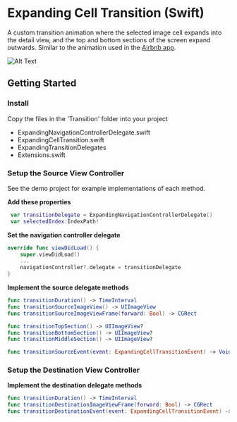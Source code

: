 # Expanding Cell Transition (Swift)

A custom transition animation where the selected image cell expands into the detail view, and the top and bottom sections of the screen expand outwards. Similar to the animation used in the [Airbnb app](https://itunes.apple.com/ca/app/airbnb/id401626263?mt=8).

![Alt Text](https://github.com/RobCanton/ExpandingCellTransition/blob/master/Misc/recording1.gif)

## Getting Started

### Install
Copy the files in the 'Transition' folder into your project
  * ExpandingNavigationControllerDelegate.swift
  * ExpandingCellTransition.swift
  * ExpandingTransitionDelegates
  * Extensions.swift
  
  
### Setup the Source View Controller
See the demo project for example implementations of each method.

**Add these properties**
```swift
 var transitionDelegate = ExpandingNavigationControllerDelegate()
 var selectedIndex:IndexPath!
```

**Set the navigation controller delegate**
```swift
override func viewDidLoad() {
	super.viewDidLoad()
	...
	navigationController?.delegate = transitionDelegate
}
```

**Implement the source delegate methods**

```swift
func transitionDuration() -> TimeInterval
func transitionSourceImageView() -> UIImageView
func transitionSourceImageViewFrame(forward: Bool) -> CGRect

func transitionTopSection() -> UIImageView?
func transitionBottomSection() -> UIImageView?
func transitionMiddleSection() -> UIImageView?

func transitionSourceEvent(event: ExpandingCellTransitionEvent) -> Void
```

### Setup the Destination View Controller

**Implement the destination delegate methods**

```swift
func transitionDuration() -> TimeInterval
func transitionDestinationImageViewFrame(forward: Bool) -> CGRect
func transitionDestinationEvent(event: ExpandingCellTransitionEvent) -> Void
```
